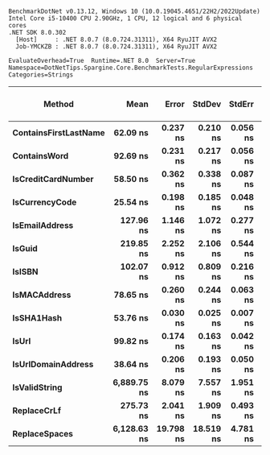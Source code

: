 ```

BenchmarkDotNet v0.13.12, Windows 10 (10.0.19045.4651/22H2/2022Update)
Intel Core i5-10400 CPU 2.90GHz, 1 CPU, 12 logical and 6 physical cores
.NET SDK 8.0.302
  [Host]     : .NET 8.0.7 (8.0.724.31311), X64 RyuJIT AVX2
  Job-YMCKZB : .NET 8.0.7 (8.0.724.31311), X64 RyuJIT AVX2

EvaluateOverhead=True  Runtime=.NET 8.0  Server=True  
Namespace=DotNetTips.Spargine.Core.BenchmarkTests.RegularExpressions  Categories=Strings  

```
| Method                | Mean        | Error     | StdDev    | StdErr   | Min         | Q1          | Median      | Q3          | Max         | Op/s         | CI99.9% Margin | Iterations | Kurtosis | MValue | Skewness | Rank | LogicalGroup | Baseline | Gen0   | Code Size | Completed Work Items | Lock Contentions | Exceptions | Allocated |
|---------------------- |------------:|----------:|----------:|---------:|------------:|------------:|------------:|------------:|------------:|-------------:|---------------:|-----------:|---------:|-------:|---------:|-----:|------------- |--------- |-------:|----------:|---------------------:|-----------------:|-----------:|----------:|
| **ContainsFirstLastName** |    **62.09 ns** |  **0.237 ns** |  **0.210 ns** | **0.056 ns** |    **61.64 ns** |    **62.03 ns** |    **62.15 ns** |    **62.18 ns** |    **62.43 ns** | **16,106,786.0** |      **0.2367 ns** |      **14.00** |    **2.525** |  **2.000** |  **-0.5951** |    **5** | *****            | **No**       |      **-** |     **796 B** |                    **-** |                **-** |          **-** |         **-** |
| **ContainsWord**          |    **92.69 ns** |  **0.231 ns** |  **0.217 ns** | **0.056 ns** |    **92.35 ns** |    **92.58 ns** |    **92.67 ns** |    **92.84 ns** |    **93.07 ns** | **10,788,431.3** |      **0.2315 ns** |      **15.00** |    **1.823** |  **2.000** |   **0.0033** |    **7** | *****            | **No**       |      **-** |     **143 B** |                    **-** |                **-** |          **-** |         **-** |
| **IsCreditCardNumber**    |    **58.50 ns** |  **0.362 ns** |  **0.338 ns** | **0.087 ns** |    **57.38 ns** |    **58.43 ns** |    **58.55 ns** |    **58.68 ns** |    **58.79 ns** | **17,093,874.1** |      **0.3616 ns** |      **15.00** |    **8.037** |  **2.000** |  **-2.2842** |    **4** | *****            | **No**       |      **-** |     **796 B** |                    **-** |                **-** |          **-** |         **-** |
| **IsCurrencyCode**        |    **25.54 ns** |  **0.198 ns** |  **0.185 ns** | **0.048 ns** |    **25.01 ns** |    **25.47 ns** |    **25.57 ns** |    **25.63 ns** |    **25.83 ns** | **39,158,645.0** |      **0.1979 ns** |      **15.00** |    **4.924** |  **2.000** |  **-1.2729** |    **1** | *****            | **No**       |      **-** |     **716 B** |                    **-** |                **-** |          **-** |         **-** |
| **IsEmailAddress**        |   **127.96 ns** |  **1.146 ns** |  **1.072 ns** | **0.277 ns** |   **125.72 ns** |   **127.50 ns** |   **128.28 ns** |   **128.53 ns** |   **129.36 ns** |  **7,815,056.2** |      **1.1463 ns** |      **15.00** |    **2.389** |  **2.000** |  **-0.7411** |   **10** | *****            | **No**       |      **-** |     **796 B** |                    **-** |                **-** |          **-** |         **-** |
| **IsGuid**                |   **219.85 ns** |  **2.252 ns** |  **2.106 ns** | **0.544 ns** |   **216.19 ns** |   **217.91 ns** |   **220.83 ns** |   **221.55 ns** |   **222.54 ns** |  **4,548,614.9** |      **2.2516 ns** |      **15.00** |    **1.407** |  **2.000** |  **-0.2884** |   **11** | *****            | **No**       |      **-** |     **796 B** |                    **-** |                **-** |          **-** |         **-** |
| **IsISBN**                |   **102.07 ns** |  **0.912 ns** |  **0.809 ns** | **0.216 ns** |   **100.12 ns** |   **102.28 ns** |   **102.41 ns** |   **102.44 ns** |   **102.49 ns** |  **9,796,772.2** |      **0.9122 ns** |      **14.00** |    **4.361** |  **2.000** |  **-1.7808** |    **9** | *****            | **No**       |      **-** |     **796 B** |                    **-** |                **-** |          **-** |         **-** |
| **IsMACAddress**          |    **78.65 ns** |  **0.260 ns** |  **0.244 ns** | **0.063 ns** |    **78.32 ns** |    **78.41 ns** |    **78.66 ns** |    **78.83 ns** |    **79.11 ns** | **12,713,906.8** |      **0.2605 ns** |      **15.00** |    **1.583** |  **2.000** |   **0.1648** |    **6** | *****            | **No**       |      **-** |     **796 B** |                    **-** |                **-** |          **-** |         **-** |
| **IsSHA1Hash**            |    **53.76 ns** |  **0.030 ns** |  **0.025 ns** | **0.007 ns** |    **53.71 ns** |    **53.76 ns** |    **53.76 ns** |    **53.78 ns** |    **53.80 ns** | **18,600,459.5** |      **0.0305 ns** |      **13.00** |    **2.643** |  **2.000** |  **-0.4607** |    **3** | *****            | **No**       |      **-** |     **796 B** |                    **-** |                **-** |          **-** |         **-** |
| **IsUrl**                 |    **99.82 ns** |  **0.174 ns** |  **0.163 ns** | **0.042 ns** |    **99.46 ns** |    **99.73 ns** |    **99.81 ns** |    **99.94 ns** |   **100.09 ns** | **10,018,172.0** |      **0.1743 ns** |      **15.00** |    **2.469** |  **2.000** |  **-0.2747** |    **8** | *****            | **No**       |      **-** |     **796 B** |                    **-** |                **-** |          **-** |         **-** |
| **IsUrlDomainAddress**    |    **38.64 ns** |  **0.206 ns** |  **0.193 ns** | **0.050 ns** |    **38.21 ns** |    **38.59 ns** |    **38.68 ns** |    **38.75 ns** |    **38.90 ns** | **25,879,818.7** |      **0.2059 ns** |      **15.00** |    **3.180** |  **2.000** |  **-1.0567** |    **2** | *****            | **No**       |      **-** |     **716 B** |                    **-** |                **-** |          **-** |         **-** |
| **IsValidString**         | **6,889.75 ns** |  **8.079 ns** |  **7.557 ns** | **1.951 ns** | **6,878.21 ns** | **6,883.94 ns** | **6,888.90 ns** | **6,895.69 ns** | **6,902.18 ns** |    **145,143.1** |      **8.0785 ns** |      **15.00** |    **1.553** |  **2.000** |   **0.0274** |   **14** | *****            | **No**       |      **-** |     **199 B** |                    **-** |                **-** |          **-** |         **-** |
| **ReplaceCrLf**           |   **275.73 ns** |  **2.041 ns** |  **1.909 ns** | **0.493 ns** |   **272.03 ns** |   **274.90 ns** |   **275.71 ns** |   **276.79 ns** |   **279.23 ns** |  **3,626,729.7** |      **2.0412 ns** |      **15.00** |    **2.394** |  **2.000** |  **-0.3180** |   **12** | *****            | **No**       | **0.0005** |     **626 B** |                    **-** |                **-** |          **-** |      **48 B** |
| **ReplaceSpaces**         | **6,128.63 ns** | **19.798 ns** | **18.519 ns** | **4.781 ns** | **6,092.99 ns** | **6,117.69 ns** | **6,133.39 ns** | **6,138.56 ns** | **6,160.04 ns** |    **163,168.5** |     **19.7976 ns** |      **15.00** |    **2.176** |  **2.000** |  **-0.3681** |   **13** | *****            | **No**       | **0.0153** |     **688 B** |                    **-** |                **-** |          **-** |    **1960 B** |
